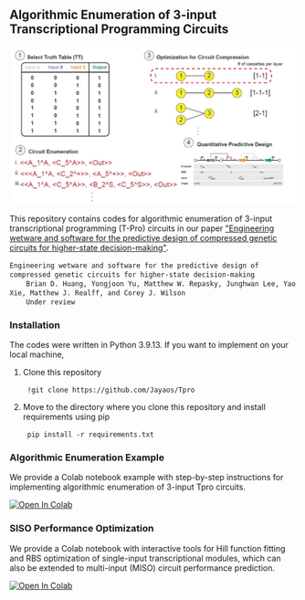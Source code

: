 ## Algorithmic Enumeration of 3-input Transcriptional Programming Circuits


<p align="center">
  <img src="images/Tpro_github_page.jpg" alt="Circuit Example" width="500"/>
</p>

This repository contains codes for algorithmic enumeration of 3-input transcriptional programming (T-Pro) circuits in our paper ["Engineering wetware and software for the predictive design of compressed genetic circuits for higher-state decision-making"]().

    Engineering wetware and software for the predictive design of compressed genetic circuits for higher-state decision-making
        Brian D. Huang, Yongjoon Yu, Matthew W. Repasky, Junghwan Lee, Yao Xie, Matthew J. Realff, and Corey J. Wilson
        Under review


### Installation
The codes were written in Python 3.9.13. If you want to implement on your local machine,

1. Clone this repository

        !git clone https://github.com/Jayaos/Tpro
2. Move to the directory where you clone this repository and install requirements using pip

        pip install -r requirements.txt


### Algorithmic Enumeration Example 
We provide a Colab notebook example with step-by-step instructions for implementing algorithmic enumeration of 3-input Tpro circuits.

<a target="_blank" href="https://colab.research.google.com/github/Jayaos/TPro/blob/master/examples/example_script.ipynb">
  <img src="https://colab.research.google.com/assets/colab-badge.svg" alt="Open In Colab"/>
</a>


### SISO Performance Optimization
We provide a Colab notebook with interactive tools for Hill function fitting and RBS optimization of single-input transcriptional modules, which can also be extended to multi-input (MISO) circuit performance prediction.

<a target="_blank" href="https://colab.research.google.com/github/Jayaos/TPro/blob/master/examples/siso_optimization_script.ipynb">
  <img src="https://colab.research.google.com/assets/colab-badge.svg" alt="Open In Colab"/>
</a>

